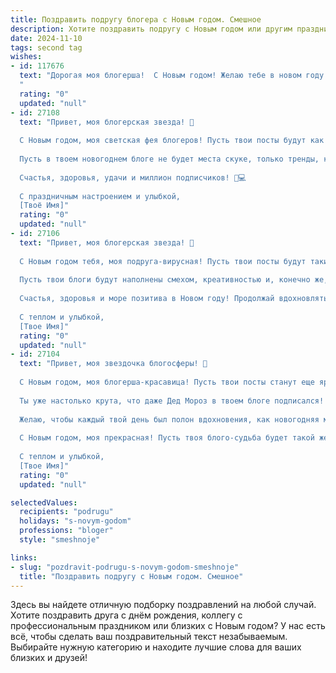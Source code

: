```yaml
---
title: Поздравить подругу блогера с Новым годом. Смешное
description: Хотите поздравить подругу с Новым годом или другим праздником? Наш ИИ создаст незабываемое поздравление, а вы обязательно выделитесь среди других.  
date: 2024-11-10
tags: second tag
wishes:
- id: 117676
  text: "Дорогая моя блогерша!  С Новым годом! Желаю тебе в новом году таких хайповых событий, что твой контент взлетит на космическую орбиту, а подписчики будут оставлять только восторженные комментарии (и, конечно, донаты!). Пусть фортуна будет к тебе благосклонна, а алгоритмы –  милосердны!  Главное – не потеряй вдохновение  (и зарядку для телефона!).  С Новым годом!
  "
  rating: "0"
  updated: "null"
- id: 27108
  text: "Привет, моя блогерская звезда! 🎉
  
  С Новым годом, моя светская фея блогеров! Пусть твои посты будут как фейерверки – яркие, неожиданные и запоминающиеся. Пусть каждый твой клик будет успешным, а каждый лайк – настоящим! 🎆
  
  Пусть в твоем новогоднем блоге не будет места скуке, только тренды, которые ломают интернет. И да пребудет с тобой сила хэштегов! #НовыйГод #БлогерЖизнь #СнежныйФлоу
  
  Счастья, здоровья, удачи и миллион подписчиков! 🎄💻
  
  С праздничным настроением и улыбкой,
  [Твоё Имя]"
  rating: "0"
  updated: "null"
- id: 27106
  text: "Привет, моя блогерская звезда! 🎉
  
  С Новым годом тебя, моя подруга-вирусная! Пусть твои посты будут такими же популярными, как мороженое в жару. Пусть ты сможешь разбудить аудиторию, даже когда они спят под звуки твоих роликов. Пусть твои лайки будут считаться вместе с новогодними подарками, а комментарии – звучать так же сладко, как мандарины в новогоднем салате!
  
  Пусть твои блоги будут наполнены смехом, креативностью и, конечно же, успехом! Желаю, чтобы каждый твой новый пост становился еще более ярким и запоминающимся, чем гирлянда на елке. И чтобы ты всегда оставалась такой же свежей и интересной, как снежинка в твоем новогоднем образе!
  
  Счастья, здоровья и море позитива в Новом году! Продолжай вдохновлять и радовать нас своими творческими шедеврами! 🎄✨
  
  С теплом и улыбкой,
  [Твое Имя]"
  rating: "0"
  updated: "null"
- id: 27104
  text: "Привет, моя звездочка блогосферы! 🌟
  
  С Новым годом, моя блогерша-красавица! Пусть твои посты станут еще ярче, а лайки — щедро льются, как новогодние дожди! 🎉 Пусть каждый твой клик будет удачным, как новогодний хлопушка! 🎆
  
  Ты уже настолько крута, что даже Дед Мороз в твоем блоге подписался! 🎅 Пусть твои истории завораживают, как северное сияние, а твои рекомендации — волшебны, как новогодняя елка! 🌲
  
  Желаю, чтобы каждый твой день был полон вдохновения, как новогодняя мандаринка, и чтобы ты всегда оставалась такой же яркой и неповторимой, как гирлянда на елке! 🎄
  
  С Новым годом, моя прекрасная! Пусть твоя блого-судьба будет такой же успешной, как сбор подарков под елкой! 🎁
  
  С теплом и улыбкой,
  [Твое Имя]"
  rating: "0"
  updated: "null"

selectedValues:
  recipients: "podrugu"
  holidays: "s-novym-godom"
  professions: "bloger"
  style: "smeshnoje"

links:
- slug: "pozdravit-podrugu-s-novym-godom-smeshnoje"
  title: "Поздравить подругу с Новым годом. Смешное"
---
```


Здесь вы найдете отличную подборку поздравлений на любой случай.
Хотите поздравить друга с днём рождения, коллегу с профессиональным праздником или близких с Новым годом? У нас есть всё, чтобы сделать ваш поздравительный текст незабываемым. Выбирайте нужную категорию и находите лучшие слова для ваших близких и друзей!
